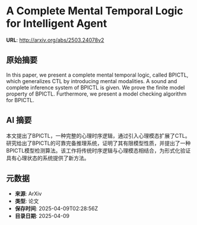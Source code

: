 # A Complete Mental Temporal Logic for Intelligent Agent

**URL**: http://arxiv.org/abs/2503.24078v2

## 原始摘要

In this paper, we present a complete mental temporal logic, called BPICTL,
which generalizes CTL by introducing mental modalities. A sound and complete
inference system of BPICTL is given. We prove the finite model property of
BPICTL. Furthermore, we present a model checking algorithm for BPICTL.


## AI 摘要

本文提出了BPICTL，一种完整的心理时序逻辑，通过引入心理模态扩展了CTL。研究给出了BPICTL的可靠完备推理系统，证明了其有限模型性质，并提出了一种BPICTL模型检测算法。该工作将传统时序逻辑与心理模态相结合，为形式化验证具有心理状态的系统提供了新方法。

## 元数据

- **来源**: ArXiv
- **类型**: 论文
- **保存时间**: 2025-04-09T02:28:56Z
- **目录日期**: 2025-04-09
